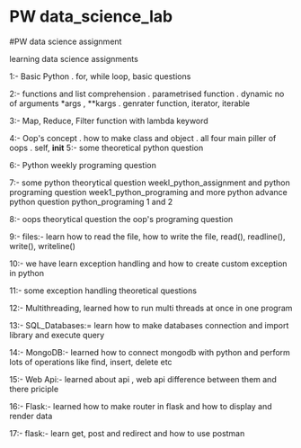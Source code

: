 # PW data_science_lab
#PW data science assignment

learning data science 
assignments

1:- Basic Python
    . for, while loop, basic questions
    
2:- functions and list comprehension
    . parametrised function 
    . dynamic no of arguments *args , **kargs
    . genrater function, iterator, iterable
    
3:- Map, Reduce, Filter function with lambda keyword

4:- Oop's concept
    . how to make class and object
    . all four main piller of oops
    . self, __init__
5:- some theoretical python question

6:- Python weekly programing question

7:- some python theorytical question weekl_python_assignment
    and python programing question week1_python_programing
    and more python advance python question python_programing 1 and 2
    
8:- oops theorytical question the oop's programing question 

9:- files:- learn how to read the file, how to write the file, read(), readline(), write(), writeline()

10:- we have learn exception handling and how to create custom exception in python

11:- some exception handling theoretical questions

12:- Multithreading, learned how to run multi threads at once in one program

13:- SQL_Databases:= learn how to make databases connection and import library and execute query

14:- MongoDB:- learned how to connect mongodb with python and perform lots of operations like find, insert, delete etc

15:- Web Api:- learned about api , web api difference between them and there priciple

16:- Flask:- learned how to make router in flask and how to display and render data 

17:- flask:- learn get, post and redirect and how to use postman
